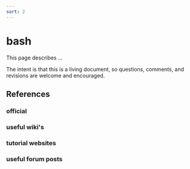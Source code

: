 ```yaml
---
sort: 2
---
```


# bash

This page describes ...

The intent is that this is a living document, so questions, comments, and revisions are welcome and encouraged.


## References

### official


### useful wiki's


### tutorial websites


### useful forum posts

